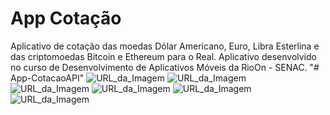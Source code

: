 # App Cotação
Aplicativo de cotação das moedas Dólar Americano, Euro, Libra Esterlina e das criptomoedas Bitcoin e Ethereum para o Real. Aplicativo desenvolvido no curso de Desenvolvimento de Aplicativos Móveis da RioOn - SENAC.
"# App-CotacaoAPI" 
![URL_da_Imagem](https://github.com/VictorHMS-science/App-CotacaoAPI/blob/main/app-cotacao1.jpeg)
![URL_da_Imagem](https://github.com/VictorHMS-science/App-CotacaoAPI/blob/main/app-cotacao2.jpeg)
![URL_da_Imagem](https://github.com/VictorHMS-science/App-CotacaoAPI/blob/main/app-cotacao3.jpeg)
![URL_da_Imagem](https://github.com/VictorHMS-science/App-CotacaoAPI/blob/main/app-cotacao4.jpeg)
![URL_da_Imagem](https://github.com/VictorHMS-science/App-CotacaoAPI/blob/main/app-cotacao5.jpeg)
![URL_da_Imagem](https://github.com/VictorHMS-science/App-CotacaoAPI/blob/main/app-cotacao6.jpeg)
